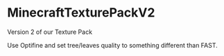 # MinecraftTexturePackV2
Version 2 of our Texture Pack

Use Optifine and set tree/leaves quality to something different than FAST.

